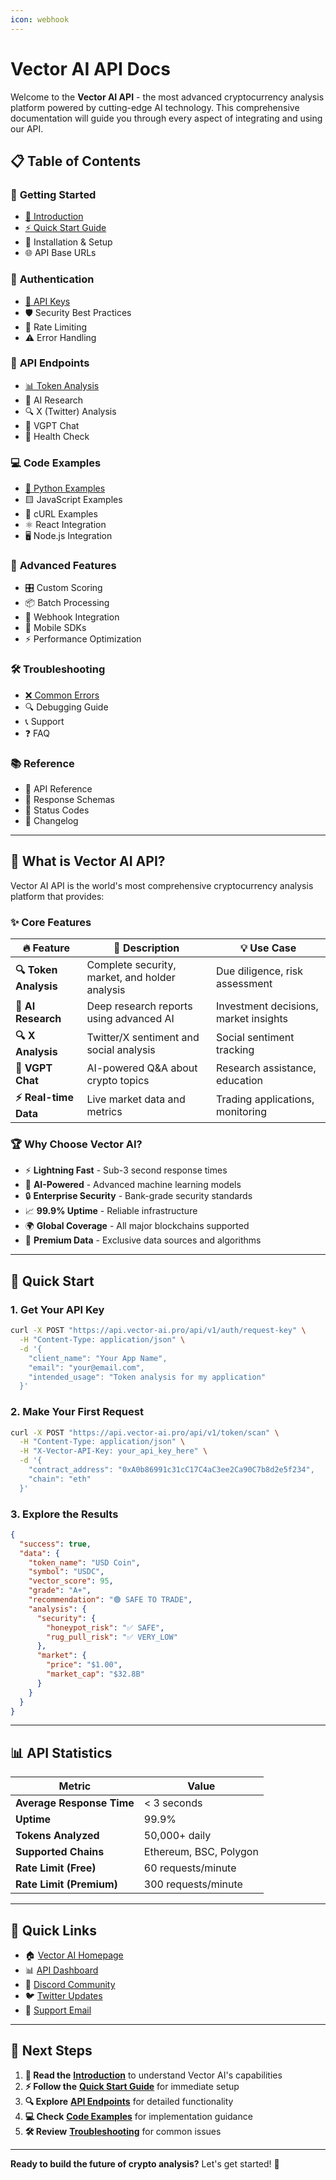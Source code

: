 ```yaml
---
icon: webhook
---
```


# Vector AI API Docs

Welcome to the **Vector AI API** - the most advanced cryptocurrency analysis platform powered by cutting-edge AI technology. This comprehensive documentation will guide you through every aspect of integrating and using our API.

## 📋 Table of Contents

### 🎯 **Getting Started**

* [📖 Introduction](broken-reference)
* [⚡ Quick Start Guide](broken-reference)
* 🔧 Installation & Setup
* 🌐 API Base URLs

### 🔐 **Authentication**

* [🔑 API Keys](broken-reference)
* 🛡️ Security Best Practices
* 🔄 Rate Limiting
* ⚠️ Error Handling

### 🎯 **API Endpoints**

* [📊 Token Analysis](broken-reference)
* 🧠 AI Research
* 🔍 X (Twitter) Analysis
* 🤖 VGPT Chat
* 💊 Health Check

### 💻 **Code Examples**

* [🐍 Python Examples](broken-reference)
* 🟨 JavaScript Examples
* 🔗 cURL Examples
* ⚛️ React Integration
* 🖥️ Node.js Integration

### 🔧 **Advanced Features**

* 🎛️ Custom Scoring
* 📦 Batch Processing
* 🔄 Webhook Integration
* 📱 Mobile SDKs
* ⚡ Performance Optimization

### 🛠️ **Troubleshooting**

* [❌ Common Errors](broken-reference)
* 🔍 Debugging Guide
* 📞 Support
* ❓ FAQ

### 📚 **Reference**

* 📖 API Reference
* 🔗 Response Schemas
* 🎨 Status Codes
* 🔄 Changelog

***

## 🌟 **What is Vector AI API?**

Vector AI API is the world's most comprehensive cryptocurrency analysis platform that provides:

### ✨ **Core Features**

| 🔥 **Feature**        | 🚀 **Description**                             | 💡 **Use Case**                       |
| --------------------- | ---------------------------------------------- | ------------------------------------- |
| **🔍 Token Analysis** | Complete security, market, and holder analysis | Due diligence, risk assessment        |
| **🧠 AI Research**    | Deep research reports using advanced AI        | Investment decisions, market insights |
| **🔍 X Analysis**     | Twitter/X sentiment and social analysis        | Social sentiment tracking             |
| **🤖 VGPT Chat**      | AI-powered Q\&A about crypto topics            | Research assistance, education        |
| **⚡ Real-time Data**  | Live market data and metrics                   | Trading applications, monitoring      |

### 🏆 **Why Choose Vector AI?**

* ⚡ **Lightning Fast** - Sub-3 second response times
* 🤖 **AI-Powered** - Advanced machine learning models
* 🔒 **Enterprise Security** - Bank-grade security standards
* 📈 **99.9% Uptime** - Reliable infrastructure
* 🌍 **Global Coverage** - All major blockchains supported
* 💎 **Premium Data** - Exclusive data sources and algorithms

***

## 🚀 **Quick Start**

### 1. Get Your API Key

```bash
curl -X POST "https://api.vector-ai.pro/api/v1/auth/request-key" \
  -H "Content-Type: application/json" \
  -d '{
    "client_name": "Your App Name",
    "email": "your@email.com",
    "intended_usage": "Token analysis for my application"
  }'
```

### 2. Make Your First Request

```bash
curl -X POST "https://api.vector-ai.pro/api/v1/token/scan" \
  -H "Content-Type: application/json" \
  -H "X-Vector-API-Key: your_api_key_here" \
  -d '{
    "contract_address": "0xA0b86991c31cC17C4aC3ee2Ca90C7b8d2e5f234",
    "chain": "eth"
  }'
```

### 3. Explore the Results

```json
{
  "success": true,
  "data": {
    "token_name": "USD Coin",
    "symbol": "USDC",
    "vector_score": 95,
    "grade": "A+",
    "recommendation": "🟢 SAFE TO TRADE",
    "analysis": {
      "security": {
        "honeypot_risk": "✅ SAFE",
        "rug_pull_risk": "✅ VERY_LOW"
      },
      "market": {
        "price": "$1.00",
        "market_cap": "$32.8B"
      }
    }
  }
}
```

***

## 📊 **API Statistics**

| Metric                    | Value                  |
| ------------------------- | ---------------------- |
| **Average Response Time** | < 3 seconds            |
| **Uptime**                | 99.9%                  |
| **Tokens Analyzed**       | 50,000+ daily          |
| **Supported Chains**      | Ethereum, BSC, Polygon |
| **Rate Limit (Free)**     | 60 requests/minute     |
| **Rate Limit (Premium)**  | 300 requests/minute    |

***

## 🔗 **Quick Links**

* 🏠 [Vector AI Homepage](https://vector-ai.pro)
* 📊 [API Dashboard](https://dashboard.vector-ai.pro)
* 💬 [Discord Community](https://discord.gg/vectorai)
* 🐦 [Twitter Updates](https://twitter.com/vectorai)
* 📧 [Support Email](mailto:support@vector-ai.pro)

***

## 🎯 **Next Steps**

1. **📖 Read the** [**Introduction**](broken-reference) to understand Vector AI's capabilities
2. **⚡ Follow the** [**Quick Start Guide**](broken-reference) for immediate setup
3. **🔍 Explore** [**API Endpoints**](broken-reference) for detailed functionality
4. **💻 Check** [**Code Examples**](broken-reference) for implementation guidance
5. **🛠️ Review** [**Troubleshooting**](broken-reference) for common issues

***

**Ready to build the future of crypto analysis?** Let's get started! 🚀
